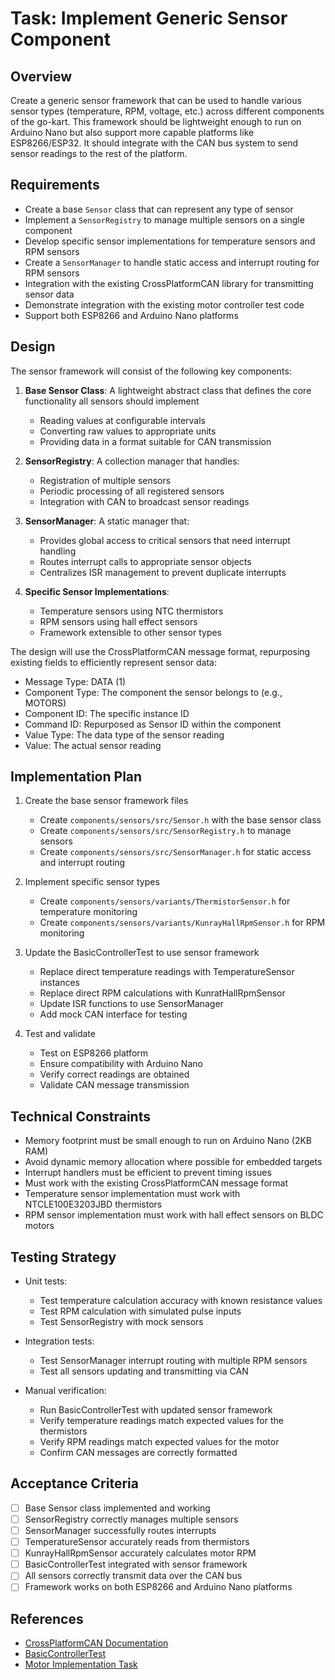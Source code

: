 <!-- LLM_TASK_META
id: sensors-001
title: Implement Generic Sensor Component
priority: high
estimated_time: 4 hours
component: components/sensors
dependencies: motors-001
-->

# Task: Implement Generic Sensor Component

## Overview
<!-- LLM_CONTEXT: task_overview -->
Create a generic sensor framework that can be used to handle various sensor types (temperature, RPM, voltage, etc.) across different components of the go-kart. This framework should be lightweight enough to run on Arduino Nano but also support more capable platforms like ESP8266/ESP32. It should integrate with the CAN bus system to send sensor readings to the rest of the platform.
<!-- LLM_CONTEXT_END -->

## Requirements
<!-- LLM_CONTEXT: requirements -->
- Create a base `Sensor` class that can represent any type of sensor
- Implement a `SensorRegistry` to manage multiple sensors on a single component
- Develop specific sensor implementations for temperature sensors and RPM sensors
- Create a `SensorManager` to handle static access and interrupt routing for RPM sensors
- Integration with the existing CrossPlatformCAN library for transmitting sensor data
- Demonstrate integration with the existing motor controller test code
- Support both ESP8266 and Arduino Nano platforms
<!-- LLM_CONTEXT_END -->

## Design
<!-- LLM_CONTEXT: design -->
The sensor framework will consist of the following key components:

1. **Base Sensor Class**: A lightweight abstract class that defines the core functionality all sensors should implement
   - Reading values at configurable intervals
   - Converting raw values to appropriate units
   - Providing data in a format suitable for CAN transmission

2. **SensorRegistry**: A collection manager that handles:
   - Registration of multiple sensors
   - Periodic processing of all registered sensors
   - Integration with CAN to broadcast sensor readings

3. **SensorManager**: A static manager that:
   - Provides global access to critical sensors that need interrupt handling
   - Routes interrupt calls to appropriate sensor objects
   - Centralizes ISR management to prevent duplicate interrupts

4. **Specific Sensor Implementations**:
   - Temperature sensors using NTC thermistors
   - RPM sensors using hall effect sensors
   - Framework extensible to other sensor types

The design will use the CrossPlatformCAN message format, repurposing existing fields to efficiently represent sensor data:
- Message Type: DATA (1)
- Component Type: The component the sensor belongs to (e.g., MOTORS)
- Component ID: The specific instance ID
- Command ID: Repurposed as Sensor ID within the component
- Value Type: The data type of the sensor reading
- Value: The actual sensor reading

<!-- LLM_CONTEXT_END -->

## Implementation Plan
<!-- LLM_CONTEXT: implementation_plan -->
1. Create the base sensor framework files
   - Create `components/sensors/src/Sensor.h` with the base sensor class
   - Create `components/sensors/src/SensorRegistry.h` to manage sensors
   - Create `components/sensors/src/SensorManager.h` for static access and interrupt routing

2. Implement specific sensor types
   - Create `components/sensors/variants/ThermistorSensor.h` for temperature monitoring
   - Create `components/sensors/variants/KunrayHallRpmSensor.h` for RPM monitoring

3. Update the BasicControllerTest to use sensor framework
   - Replace direct temperature readings with TemperatureSensor instances
   - Replace direct RPM calculations with KunratHallRpmSensor
   - Update ISR functions to use SensorManager
   - Add mock CAN interface for testing

4. Test and validate
   - Test on ESP8266 platform
   - Ensure compatibility with Arduino Nano
   - Verify correct readings are obtained
   - Validate CAN message transmission

<!-- LLM_CONTEXT_END -->

## Technical Constraints
<!-- LLM_CONTEXT: constraints -->
- Memory footprint must be small enough to run on Arduino Nano (2KB RAM)
- Avoid dynamic memory allocation where possible for embedded targets
- Interrupt handlers must be efficient to prevent timing issues
- Must work with the existing CrossPlatformCAN message format
- Temperature sensor implementation must work with NTCLE100E3203JBD thermistors
- RPM sensor implementation must work with hall effect sensors on BLDC motors
<!-- LLM_CONTEXT_END -->

## Testing Strategy
<!-- LLM_CONTEXT: testing -->
- Unit tests:
  - Test temperature calculation accuracy with known resistance values
  - Test RPM calculation with simulated pulse inputs
  - Test SensorRegistry with mock sensors

- Integration tests:
  - Test SensorManager interrupt routing with multiple RPM sensors
  - Test all sensors updating and transmitting via CAN

- Manual verification:
  - Run BasicControllerTest with updated sensor framework
  - Verify temperature readings match expected values for the thermistors
  - Verify RPM readings match expected values for the motor
  - Confirm CAN messages are correctly formatted
<!-- LLM_CONTEXT_END -->

## Acceptance Criteria
<!-- LLM_CONTEXT: acceptance_criteria -->
- [ ] Base Sensor class implemented and working
- [ ] SensorRegistry correctly manages multiple sensors
- [ ] SensorManager successfully routes interrupts
- [ ] TemperatureSensor accurately reads from thermistors
- [ ] KunrayHallRpmSensor accurately calculates motor RPM
- [ ] BasicControllerTest integrated with sensor framework
- [ ] All sensors correctly transmit data over the CAN bus
- [ ] Framework works on both ESP8266 and Arduino Nano platforms
<!-- LLM_CONTEXT_END -->

## References
<!-- LLM_CONTEXT: references -->
- [CrossPlatformCAN Documentation](components/common/lib/CrossPlatformCAN/README.md)
- [BasicControllerTest](components/motors/test/BasicControllerTest.cpp)
- [Motor Implementation Task](tasks/TASK_implement_motors_component.md)
<!-- LLM_CONTEXT_END --> 